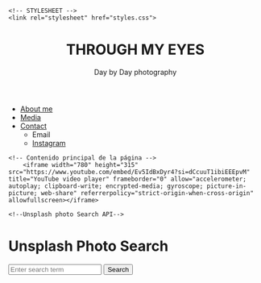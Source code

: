 <!DOCTYPE html>
<html lang="es">
<head> <link rel="preconnect" href="https://fonts.googleapis.com">
<link rel="preconnect" href="https://fonts.gstatic.com" crossorigin>
<link href="https://fonts.googleapis.com/css2?family=Anton+SC&family=Noto+Sans+KR:wght@100..900&display=swap" rel="stylesheet">
    <!-- Especifica el tipo de documento y la versión de HTML -->
    <meta charset="UTF-8">
    <!-- Configura el viewport para que el sitio sea responsive -->
    <meta name="viewport" content="width=device-width, initial-scale=1.0">
    <!-- Título de la página que aparece en la pestaña del navegador -->
    <title>THROUGH MY EYES</title>

    <!-- STYLESHEET -->
    <link rel="stylesheet" href="styles.css">
    
</head>

<body>
    <!-- Sección de encabezado del sitio -->
    <header>
        <h1 class="anton-sc-regular">THROUGH MY EYES</h1>
        <p> Day by Day photography </p>
    </header>
    <!-- Barra de navegación con enlaces -->
    <nav>
        <ul>
            <li><a href="About me.html">About me</a></li>
            <li><a href="https://www.youtube.com/@FaizalWestcott">Media</a></li>
                        <li>
                <a href="">Contact</a>
                <ul>
                    <li><a onclick="sendEmail()">Email</a></li>
                    <li><a href="https://www.instagram.com/throughjaviseyes?igsh=am82azJ1NGYxMDFo&utm_source=qr">Instagram</a></li>
                </ul>
             </li>
        </ul>
    </nav>

    <!-- Contenido principal de la página -->
        <iframe width="780" height="315" src="https://www.youtube.com/embed/Ev5IdBxDyr4?si=dCcuuT1ibiEEEpvM" title="YouTube video player" frameborder="0" allow="accelerometer; autoplay; clipboard-write; encrypted-media; gyroscope; picture-in-picture; web-share" referrerpolicy="strict-origin-when-cross-origin" allowfullscreen></iframe>

    <!--Unsplash photo Search API-->
 <h1>Unsplash Photo Search</h1>
    <input type="text" id="query" placeholder="Enter search term">
    <button onclick="searchPhotos()">Search</button>
    <div id="photos"></div>
<main>
    <script>
        //Unsplash Photo Search API
        const API_KEY = 'kq-WQmO8mCrHSQuyri6Oz1XRMtFjxTRQLQuq0aTkXPI';

        async function searchPhotos() {
            const query = document.getElementById('query').value;
            const response = await fetch(`https://api.unsplash.com/search/photos?query=${query}&client_id=${API_KEY}`);
            const data = await response.json();
            const photosDiv = document.getElementById('photos');

            photosDiv.innerHTML = ''; // Limpiar resultados anteriores

            data.results.forEach(photo => {
                const img = document.createElement('img');
                img.src = photo.urls.small;
                img.alt = photo.alt_description;
                img.className = 'photo';
                photosDiv.appendChild(img);
            });
        }
//configuracon para el correo
        function sendEmail() {
            var recipient = "javiermarreronoriega@gmail.com"; // Cambia esto con el correo deseado
            var subject = "Asunto del correo";
            var body = "Este es el cuerpo del correo.";

            var mailto_link = "mailto:" + recipient + "?subject=" + encodeURIComponent(subject) + "&body=" + encodeURIComponent(body);

            window.location.href = mailto_link;
        }
    </script>
</main>
    <!-- Pie de página del sitio -->
      <footer>
        <p>&copy; 2024 </p>
    </footer>
</body>
</html>
